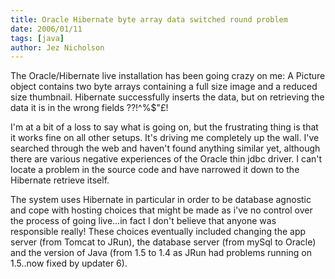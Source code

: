 ```yaml
---
title: Oracle Hibernate byte array data switched round problem
date: 2006/01/11
tags: [java]
author: Jez Nicholson
---
```

The Oracle/Hibernate live installation has been going crazy on me: A Picture object contains two byte arrays containing a full size image and a reduced size thumbnail. Hibernate successfully inserts the data, but on retrieving the data it is in the wrong fields ??!^%$"£!

I'm at a bit of a loss to say what is going on, but the frustrating thing is that it works fine on all other setups. It's driving me completely up the wall. I've searched through the web and haven't found anything similar yet, although there are various negative experiences of the Oracle thin jdbc driver. I can't locate a problem in the source code and have narrowed it down to the Hibernate retrieve itself.

The system uses Hibernate in particular in order to be database agnostic and cope with hosting choices that might be made as i've no control over the process of going live...in fact I don't believe that anyone was responsible really! These choices eventually included changing the app server (from Tomcat to JRun), the database server (from mySql to Oracle) and the version of Java (from 1.5 to 1.4 as JRun had problems running on 1.5..now fixed by updater 6).